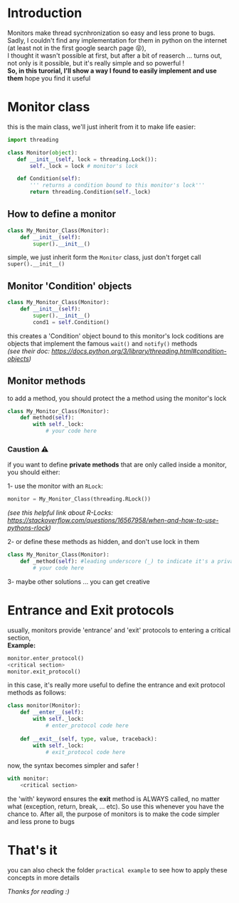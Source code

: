 # Introduction
Monitors make thread sycnhronization so easy and less prone to bugs.
Sadly, I couldn't find any implementation for them in python on the internet (at least not in the first google search page 😝),  
I thought it wasn't possible at first, but after a bit of reaserch ...
turns out, not only is it possible, but it's really simple and so powerful !  
**So, in this turorial, I'll show a way I found to easily implement and use them**
hope you find it useful


# Monitor class
 this is the main class, we'll just inherit from it to make life easier:
 ```python
import threading

class Monitor(object):
    def __init__(self, lock = threading.Lock()):
        self._lock = lock # monitor's lock

    def Condition(self):
        ''' returns a condition bound to this monitor's lock'''
        return threading.Condition(self._lock)
```

## How to define a monitor
```python
class My_Monitor_Class(Monitor):
    def __init__(self):
        super().__init__()
```
simple, we just inherit form the ```Monitor``` class, just don't forget call ```super().__init__()```

## Monitor 'Condition' objects
```python
class My_Monitor_Class(Monitor):
    def __init__(self):
        super().__init__()
        cond1 = self.Condition()
```
this creates a 'Condition' object bound to this monitor's lock 
coditions are objects that implement the famous ```wait()``` and ```notify()``` methods  
*(see their doc: https://docs.python.org/3/library/threading.html#condition-objects)*

## Monitor methods

to add a method, you should protect the a method using the monitor's lock
```python
class My_Monitor_Class(Monitor):
    def method(self):
        with self._lock:
            # your code here
```
### Caustion ⚠
if you want to define **private methods** that are only called inside a monitor, you should either:  
  
1- use the monitor with an ```RLock```:  
```python
monitor = My_Monitor_Class(threading.RLock())
```
*(see this helpful link about R-Locks: https://stackoverflow.com/questions/16567958/when-and-how-to-use-pythons-rlock)*   
  
2- or define these methods as hidden, and don't use lock in them
```python
class My_Monitor_Class(Monitor):
    def _method(self): #leading underscore (_) to indicate it's a private method
        # your code here
```  
  
3- maybe other solutions ... you can get creative

# Entrance and Exit protocols
usually, monitors provide 'entrance' and 'exit' protocols to entering a critical section,  
**Example:**
```python
monitor.enter_protocol()
<critical section>
monitor.exit_protocol()
```
in this case, it's really more useful to define the entrance and exit protocol methods as follows:
```python
class monitor(Monitor):
    def __enter__(self):
        with self._lock:
            # enter_protocol code here
    
    def __exit__(self, type, value, traceback):
        with self._lock:
            # exit_protocol code here
```
now, the syntax becomes simpler and safer !
```python
with monitor: 
    <critical section>
```
the 'with' keyword ensures the __exit__ method is ALWAYS called, no matter what (exception, return, break, ... etc). So use this whenever you have the chance to. After all, the purpose of monitors is to make the code simpler and less prone to bugs



# That's it
you can also check the folder ```practical example``` to see how to apply
these concepts in more details

*Thanks for reading :)*
